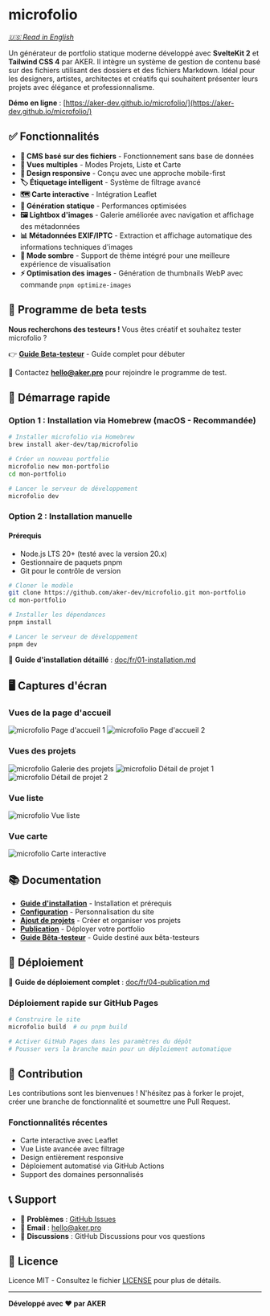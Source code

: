 # microfolio

_[🇺🇸 Read in English](README.md)_

Un générateur de portfolio statique moderne développé avec **SvelteKit 2** et **Tailwind CSS 4** par AKER. Il intègre un système de gestion de contenu basé sur des fichiers utilisant des dossiers et des fichiers Markdown. Idéal pour les designers, artistes, architectes et créatifs qui souhaitent présenter leurs projets avec élégance et professionnalisme.

**Démo en ligne** : [https://aker-dev.github.io/microfolio/](https://aker-dev.github.io/microfolio/)

## ✅ Fonctionnalités

- **📁 CMS basé sur des fichiers** - Fonctionnement sans base de données
- **🎨 Vues multiples** - Modes Projets, Liste et Carte
- **📱 Design responsive** - Conçu avec une approche mobile-first
- **🏷️ Étiquetage intelligent** - Système de filtrage avancé
- **🗺️ Carte interactive** - Intégration Leaflet
- **🚀 Génération statique** - Performances optimisées
- **🖼️ Lightbox d'images** - Galerie améliorée avec navigation et affichage des métadonnées
- **📊 Métadonnées EXIF/IPTC** - Extraction et affichage automatique des informations techniques d'images
- **🌙 Mode sombre** - Support de thème intégré pour une meilleure expérience de visualisation
- **⚡ Optimisation des images** - Génération de thumbnails WebP avec commande `pnpm optimize-images`

## 🧪 Programme de beta tests

**Nous recherchons des testeurs !** Vous êtes créatif et souhaitez tester microfolio ?

👉 **[Guide Beta-testeur](doc/fr/guide-beta-testeurs.md)** - Guide complet pour débuter

📧 Contactez **hello@aker.pro** pour rejoindre le programme de test.

## 🚀 Démarrage rapide

### Option 1 : Installation via Homebrew (macOS - Recommandée)

```bash
# Installer microfolio via Homebrew
brew install aker-dev/tap/microfolio

# Créer un nouveau portfolio
microfolio new mon-portfolio
cd mon-portfolio

# Lancer le serveur de développement
microfolio dev
```

### Option 2 : Installation manuelle

#### Prérequis

- Node.js LTS 20+ (testé avec la version 20.x)
- Gestionnaire de paquets pnpm
- Git pour le contrôle de version

```bash
# Cloner le modèle
git clone https://github.com/aker-dev/microfolio.git mon-portfolio
cd mon-portfolio

# Installer les dépendances
pnpm install

# Lancer le serveur de développement
pnpm dev
```

📖 **Guide d'installation détaillé** : [doc/fr/01-installation.md](doc/fr/01-installation.md)

## 🖥️ Captures d'écran

### Vues de la page d'accueil

![microfolio Page d'accueil 1](doc/screenshots/microfolio_home_01.png)
![microfolio Page d'accueil 2](doc/screenshots/microfolio_home_02.png)

### Vues des projets

![microfolio Galerie des projets](doc/screenshots/microfolio_projects.png)
![microfolio Détail de projet 1](doc/screenshots/microfolio_project_01.png)
![microfolio Détail de projet 2](doc/screenshots/microfolio_project_02.png)

### Vue liste

![microfolio Vue liste](doc/screenshots/microfolio_list.png)

### Vue carte

![microfolio Carte interactive](doc/screenshots/microfolio_map.png)

## 📚 Documentation

- **[Guide d'installation](doc/fr/01-installation.md)** - Installation et prérequis
- **[Configuration](doc/fr/02-configuration.md)** - Personnalisation du site
- **[Ajout de projets](doc/fr/03-ajout-projets.md)** - Créer et organiser vos projets
- **[Publication](doc/fr/04-publication.md)** - Déployer votre portfolio
- **[Guide Bêta-testeur](doc/fr/guide-beta-testeurs.md)** - Guide destiné aux bêta-testeurs

## 🚀 Déploiement

📖 **Guide de déploiement complet** : [doc/fr/04-publication.md](doc/fr/04-publication.md)

### Déploiement rapide sur GitHub Pages

```bash
# Construire le site
microfolio build  # ou pnpm build

# Activer GitHub Pages dans les paramètres du dépôt
# Pousser vers la branche main pour un déploiement automatique
```

## 🤝 Contribution

Les contributions sont les bienvenues ! N'hésitez pas à forker le projet, créer une branche de fonctionnalité et soumettre une Pull Request.

### Fonctionnalités récentes

- Carte interactive avec Leaflet
- Vue Liste avancée avec filtrage
- Design entièrement responsive
- Déploiement automatisé via GitHub Actions
- Support des domaines personnalisés

## 📞 Support

- 🐛 **Problèmes** : [GitHub Issues](https://github.com/aker-dev/microfolio/issues)
- 📧 **Email** : hello@aker.pro
- 💬 **Discussions** : GitHub Discussions pour vos questions

## 📄 Licence

Licence MIT - Consultez le fichier [LICENSE](LICENSE) pour plus de détails.

---

**Développé avec ❤️ par AKER**
